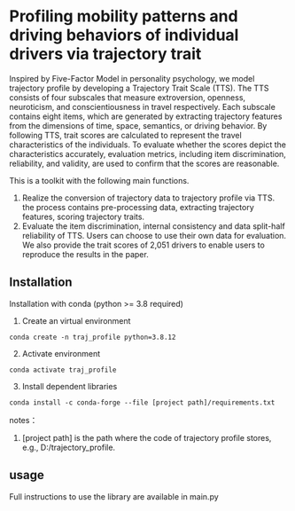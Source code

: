# Profiling mobility patterns and driving behaviors of individual drivers via trajectory trait
Inspired by Five-Factor Model in personality psychology, we model trajectory profile by developing a Trajectory Trait Scale (TTS). The TTS consists of four subscales that measure extroversion, openness, neuroticism, and conscientiousness in travel respectively. Each subscale contains eight items, which are generated by extracting trajectory features from the dimensions of time, space, semantics, or driving behavior. By following TTS, trait scores are calculated to represent the travel characteristics of the individuals. To evaluate whether the scores depict the characteristics accurately, evaluation metrics, including item discrimination, reliability, and validity, are used to confirm that the scores are reasonable.

This is a toolkit with the following main functions.
1. Realize the conversion of trajectory data to trajectory profile via TTS. the process contains pre-processing data, extracting trajectory features, scoring trajectory traits.
2. Evaluate the item discrimination, internal consistency and data split-half reliability of TTS. Users can choose to use their own data for evaluation. We also provide the trait scores of 2,051 drivers to enable users to reproduce the results in the paper.

## Installation
Installation with conda (python >= 3.8 required)
1. Create an virtual environment
```
conda create -n traj_profile python=3.8.12
```
2. Activate environment
```
conda activate traj_profile
```
3. Install dependent libraries
```
conda install -c conda-forge --file [project path]/requirements.txt
```
notes：
1) [project path] is the path where the code of trajectory profile stores, e.g., D:/trajectory_profile.

## usage
Full instructions to use the library are available in main.py

